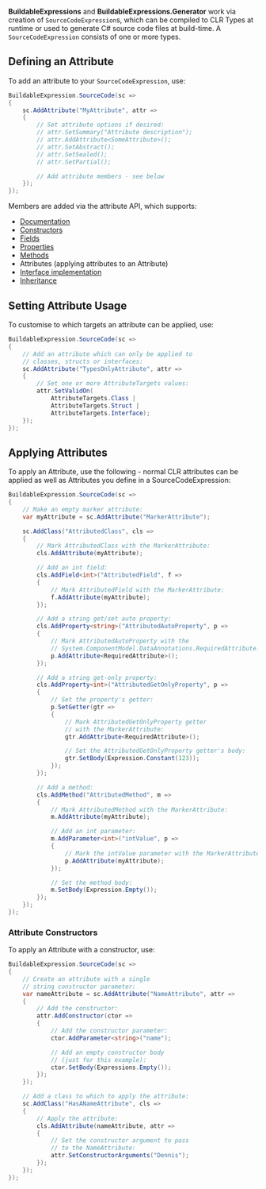 **BuildableExpressions** and **BuildableExpressions.Generator** work via creation of 
`SourceCodeExpression`s, which can be compiled to CLR Types at runtime or used to generate C# source
code files at build-time. A `SourceCodeExpression` consists of one or more types.

## Defining an Attribute

To add an attribute to your `SourceCodeExpression`, use:

```cs
BuildableExpression.SourceCode(sc =>
{
    sc.AddAttribute("MyAttribute", attr =>
    {
        // Set attribute options if desired:
        // attr.SetSummary("Attribute description");
        // attr.AddAttribute<SomeAttribute>();
        // attr.SetAbstract();
        // attr.SetSealed();
        // attr.SetPartial();

        // Add attribute members - see below
    });
});
```

Members are added via the attribute API, which supports:

- [Documentation](/api/Documentation)
- [Constructors](/api/Building-Constructors)
- [Fields](/api/Building-Fields)
- [Properties](/api/Building-Properties)
- [Methods](/api/Building-Methods)
- Attributes (applying attributes to an Attribute)
- [Interface implementation](/api/Implementing-Interfaces)
- [Inheritance](/api/Implementing-Inheritance)

## Setting Attribute Usage

To customise to which targets an attribute can be applied, use:

```cs
BuildableExpression.SourceCode(sc =>
{
    // Add an attribute which can only be applied to
    // classes, structs or interfaces:
    sc.AddAttribute("TypesOnlyAttribute", attr =>
    {
        // Set one or more AttributeTargets values:
        attr.SetValidOn(
            AttributeTargets.Class | 
            AttributeTargets.Struct | 
            AttributeTargets.Interface);
    });
});
```

## Applying Attributes

To apply an Attribute, use the following - normal CLR attributes can be applied as well as Attributes
you define in a SourceCodeExpression:

```cs
BuildableExpression.SourceCode(sc =>
{
    // Make an empty marker attribute:
    var myAttribute = sc.AddAttribute("MarkerAttribute");

    sc.AddClass("AttributedClass", cls =>
    {
        // Mark AttributedClass with the MarkerAttribute:
        cls.AddAttribute(myAttribute);

        // Add an int field:
        cls.AddField<int>("AttributedField", f =>
        {
            // Mark AttributedField with the MarkerAttribute:
            f.AddAttribute(myAttribute);
        });

        // Add a string get/set auto property:
        cls.AddProperty<string>("AttributedAutoProperty", p =>
        {
            // Mark AttributedAutoProperty with the 
            // System.ComponentModel.DataAnnotations.RequiredAttribute:
            p.AddAttribute<RequiredAttribute>();
        });

        // Add a string get-only property:
        cls.AddProperty<int>("AttributedGetOnlyProperty", p =>
        {
            // Set the property's getter:
            p.SetGetter(gtr =>
            {
                // Mark AttributedGetOnlyProperty getter
                // with the MarkerAttribute:
                gtr.AddAttribute<RequiredAttribute>();

                // Set the AttributedGetOnlyProperty getter's body:
                gtr.SetBody(Expression.Constant(123));
            });
        });

        // Add a method:
        cls.AddMethod("AttributedMethod", m =>
        {
            // Mark AttributedMethod with the MarkerAttribute:
            m.AddAttribute(myAttribute);

            // Add an int parameter:
            m.AddParameter<int>("intValue", p =>
            {
                // Mark the intValue parameter with the MarkerAttribute:
                p.AddAttribute(myAttribute);
            });

            // Set the method body:
            m.SetBody(Expression.Empty());
        });
    });
});
```

### Attribute Constructors

To apply an Attribute with a constructor, use:

```cs
BuildableExpression.SourceCode(sc =>
{
    // Create an attribute with a single 
    // string constructor parameter:
    var nameAttribute = sc.AddAttribute("NameAttribute", attr =>
    {
        // Add the constructor:
        attr.AddConstructor(ctor =>
        {
            // Add the constructor parameter:
            ctor.AddParameter<string>("name");

            // Add an empty constructor body
            // (just for this example):
            ctor.SetBody(Expressions.Empty());
        });
    });

    // Add a class to which to apply the attribute:
    sc.AddClass("HasANameAttribute", cls =>
    {
        // Apply the attribute:
        cls.AddAttribute(nameAttribute, attr =>
        {
            // Set the constructor argument to pass
            // to the NameAttribute:
            attr.SetConstructorArguments("Dennis");
        });
    });
});
```